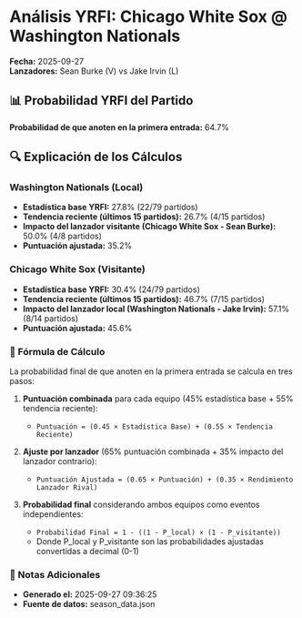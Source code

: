 # Análisis YRFI: Chicago White Sox @ Washington Nationals

**Fecha:** 2025-09-27  
**Lanzadores:** Sean Burke (V) vs Jake Irvin (L)

## 📊 Probabilidad YRFI del Partido

**Probabilidad de que anoten en la primera entrada:** 64.7%

## 🔍 Explicación de los Cálculos

### Washington Nationals (Local)
- **Estadística base YRFI:** 27.8% (22/79 partidos)
- **Tendencia reciente (últimos 15 partidos):** 26.7% (4/15 partidos)
- **Impacto del lanzador visitante (Chicago White Sox - Sean Burke):** 50.0% (4/8 partidos)
- **Puntuación ajustada:** 35.2%

### Chicago White Sox (Visitante)
- **Estadística base YRFI:** 30.4% (24/79 partidos)
- **Tendencia reciente (últimos 15 partidos):** 46.7% (7/15 partidos)
- **Impacto del lanzador local (Washington Nationals - Jake Irvin):** 57.1% (8/14 partidos)
- **Puntuación ajustada:** 45.6%

### 📝 Fórmula de Cálculo

La probabilidad final de que anoten en la primera entrada se calcula en tres pasos:

1. **Puntuación combinada** para cada equipo (45% estadística base + 55% tendencia reciente):
   - `Puntuación = (0.45 × Estadística Base) + (0.55 × Tendencia Reciente)`

2. **Ajuste por lanzador** (65% puntuación combinada + 35% impacto del lanzador contrario):
   - `Puntuación Ajustada = (0.65 × Puntuación) + (0.35 × Rendimiento Lanzador Rival)`

3. **Probabilidad final** considerando ambos equipos como eventos independientes:
   - `Probabilidad Final = 1 - ((1 - P_local) × (1 - P_visitante))`
   - Donde P_local y P_visitante son las probabilidades ajustadas convertidas a decimal (0-1)

### 📌 Notas Adicionales

- **Generado el:** 2025-09-27 09:36:25
- **Fuente de datos:** season_data.json
